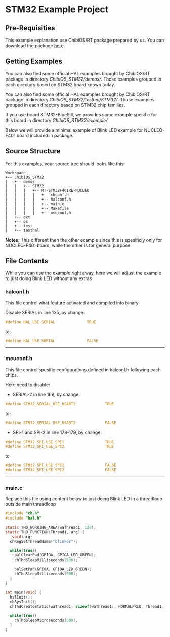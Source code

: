 # STM32 Example Project

## Pre-Requisities

This example explanation use ChibiOS/RT package prepared by us.
You can download the package [here](https://drive.google.com/file/d/11ivvhc-s3gQD2uzF0HDYm6e5w_w103FT/view?usp=sharing).

## Getting Examples

You can also find some official HAL examples brought by ChibiOS/RT package in directory *ChibiOS_STM32/demos/*.
Those examples grouped in each directory based on STM32 board known today.

You can also find some official HAL examples brought by ChibiOS/RT package in directory *ChibiOS_STM32/testhal/STM32/*.
Those examples grouped in each directory based on STM32 chip families.

If you use board STM32-BluePill, we provides some example spesific for this board in directory *ChibiOS_STM32/example/*

Below we will provide a minimal example of Blink LED example for NUCLEO-F401 board included in package.

## Source Structure

For this examples, your source tree should looks like this:

 ~~~
Workspace
+-- ChibiOS_STM32
|   +-- demos
|	|	+-- STM32
|	|	|	+-- RT-STM32F401RE-NUCLEO
|   |	|	|	+-- chconf.h
|   |	|	|	+-- halconf.h
|   |	|	|	+-- main.c
|   |	|	|	+-- Makefile
|   |	|	|	+-- mcuconf.h
|   +-- ext
|   +-- os
|   +-- test
|   +-- testhal
~~~

**Notes:** This different then the other example since this is spesificly only for NUCLEO-F401 board,
while the other is for general purpose.
 
## File Contents

While you can use the example right away, here we will adjust the example to just doing Blink LED without any extras

### halconf.h

This file control what feature activated and compiled into binary

Disable SERIAL in line 135, by change:

```c
#define HAL_USE_SERIAL              TRUE
```

to:

```c
#define HAL_USE_SERIAL              FALSE
```


---

### mcuconf.h

This file control spesific configurations defined in halconf.h following each chips.

Here need to disable:
- SERIAL-2 in line 169, by change:

```c
#define STM32_SERIAL_USE_USART2             TRUE
```

to:

```c
#define STM32_SERIAL_USE_USART2             FALSE
```

- SPI-1 and SPI-2 in line 178-179, by change:

```c
#define STM32_SPI_USE_SPI1                  TRUE
#define STM32_SPI_USE_SPI2                  TRUE
```

to 

```c
#define STM32_SPI_USE_SPI1                  FALSE
#define STM32_SPI_USE_SPI2                  FALSE
```

---

### main.c

Replace this file using content below to just doing Blink LED in a threadloop outside main threadloop

```c
#include "ch.h"
#include "hal.h"

static THD_WORKING_AREA(waThread1, 128);
static THD_FUNCTION(Thread1, arg) {
  (void)arg;
  chRegSetThreadName("blinker");

  while(true){
    palClearPad(GPIOA, GPIOA_LED_GREEN);
    chThdSleepMilliseconds(500);

    palSetPad(GPIOA, GPIOA_LED_GREEN);
    chThdSleepMilliseconds(500);
  }
}

int main(void) {
  halInit();
  chSysInit();
  chThdCreateStatic(waThread1, sizeof(waThread1), NORMALPRIO, Thread1, NULL);

  while(true){
    chThdSleepMicroseconds(500);
  }
}
```